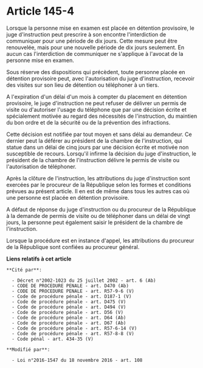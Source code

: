 # Article 145-4

Lorsque la personne mise en examen est placée en détention provisoire, le juge d'instruction peut prescrire à son encontre
l'interdiction de communiquer pour une période de dix jours. Cette mesure peut être renouvelée, mais pour une nouvelle
période de dix jours seulement. En aucun cas l'interdiction de communiquer ne s'applique à l'avocat de la personne mise en
examen. 

Sous réserve des dispositions qui précèdent, toute personne placée en détention provisoire peut, avec l'autorisation du juge
d'instruction, recevoir des visites sur son lieu de détention ou téléphoner à un tiers. 

A l'expiration d'un délai d'un mois à compter du placement en détention provisoire, le juge d'instruction ne peut refuser de
délivrer un permis de visite ou d'autoriser l'usage du téléphone que par une décision écrite et spécialement motivée au
regard des nécessités de l'instruction, du maintien du bon ordre et de la sécurité ou de la prévention des infractions. 

Cette décision est notifiée par tout moyen et sans délai au demandeur. Ce dernier peut la déférer au président de la chambre
de l'instruction, qui statue dans un délai de cinq jours par une décision écrite et motivée non susceptible de recours.
Lorsqu'il infirme la décision du juge d'instruction, le président de la chambre de l'instruction délivre le permis de visite
ou l'autorisation de téléphoner. 

Après la clôture de l'instruction, les attributions du juge d'instruction sont exercées par le procureur de la République
selon les formes et conditions prévues au présent article. Il en est de même dans tous les autres cas où une personne est
placée en détention provisoire. 

A défaut de réponse du juge d'instruction ou du procureur de la République à la demande de permis de visite ou de téléphoner
dans un délai de vingt jours, la personne peut également saisir le président de la chambre de l'instruction. 

Lorsque la procédure est en instance d'appel, les attributions du procureur de la République sont confiées au procureur
général.

**Liens relatifs à cet article**

	**Cité par**:

	  - Décret n°2002-1023 du 25 juillet 2002 - art. 6 (Ab)
	  - CODE DE PROCEDURE PENALE - art. D470 (Ab)
	  - CODE DE PROCEDURE PENALE - art. R57-9-6 (V)
	  - Code de procédure pénale - art. D187-1 (V)
	  - Code de procédure pénale - art. D475 (V)
	  - Code de procédure pénale - art. D494 (V)
	  - Code de procédure pénale - art. D56 (V)
	  - Code de procédure pénale - art. D64 (Ab)
	  - Code de procédure pénale - art. D67 (Ab)
	  - Code de procédure pénale - art. R57-6-14 (V)
	  - Code de procédure pénale - art. R57-8-8 (V)
	  - Code pénal - art. 434-35 (V)

	**Modifié par**:

	  - Loi n°2016-1547 du 18 novembre 2016 - art. 108
